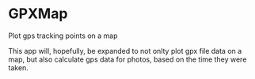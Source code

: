 # GPXMap
Plot gps tracking points on a map

This app will, hopefully, be expanded to not onlty plot gpx file data on a map, but also
calculate gps data for photos, based on the time they were taken.
